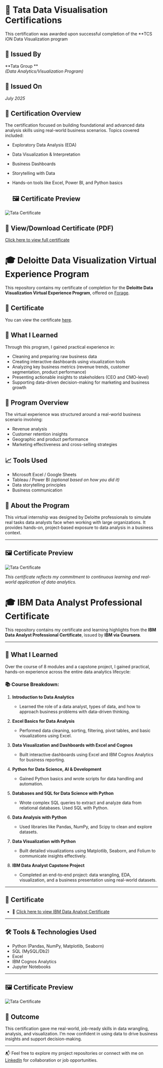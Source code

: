 # 📜 Tata Data Visualisation Certifications
This certification was awarded upon successful completion of the **TCS iON Data Visualization program
## 🏢 Issued By
**Tata Group **  
*(Data Analytics/Visualization Program)*

## 📅 Issued On
*July 2025*  

## 🧠 Certification Overview
The certification focused on building foundational and advanced data analysis skills using real-world business scenarios. Topics covered included:

- Exploratory Data Analysis (EDA)
- Data Visualization & Interpretation
- Business Dashboards
- Storytelling with Data
- Hands-on tools like Excel, Power BI, and Python basics

  ## 🖼️ Certificate Preview

![Tata Certificate](https://github.com/SREEJITA1904/Certifications/raw/main/Screenshot%20(102).png)


## 📎 View/Download Certificate (PDF)

[Click here to view full certificate](https://github.com/SREEJITA1904/Certifications/raw/main/TATA%20DATA%20VISUALIZATION%20certificate)



# 🎓 Deloitte Data Visualization Virtual Experience Program

This repository contains my certificate of completion for the **Deloitte Data Visualization Virtual Experience Program**, offered on [Forage](https://www.theforage.com/).

## 📜 Certificate

You can view the certificate [here](https://github.com/SREEJITA1904/Certifications/raw/main/DELLOITE%20certificate.docx).  


## 🧠 What I Learned

Through this program, I gained practical experience in:
- Cleaning and preparing raw business data
- Creating interactive dashboards using visualization tools
- Analyzing key business metrics (revenue trends, customer segmentation, product performance)
- Presenting actionable insights to stakeholders (CEO and CMO-level)
- Supporting data-driven decision-making for marketing and business growth

## 💼 Program Overview

The virtual experience was structured around a real-world business scenario involving:
- Revenue analysis
- Customer retention insights
- Geographic and product performance
- Marketing effectiveness and cross-selling strategies

## 📈 Tools Used
- Microsoft Excel / Google Sheets  
- Tableau / Power BI *(optional based on how you did it)*  
- Data storytelling principles  
- Business communication

## 🔗 About the Program

This virtual internship was designed by Deloitte professionals to simulate real tasks data analysts face when working with large organizations. It provides hands-on, project-based exposure to data analysis in a business context.

---

 ## 🖼️ Certificate Preview

![Tata Certificate](https://github.com/SREEJITA1904/Certifications/raw/main/Screenshot%20(102).png)

*This certificate reflects my commitment to continuous learning and real-world application of data analytics.*




# 🎓 IBM Data Analyst Professional Certificate

This repository contains my certificate and learning highlights from the **IBM Data Analyst Professional Certificate**, issued by **IBM via Coursera**.

---

## 🧠 What I Learned

Over the course of 8 modules and a capstone project, I gained practical, hands-on experience across the entire data analytics lifecycle:

### 📚 Course Breakdown:

1. **Introduction to Data Analytics**  
   - Learned the role of a data analyst, types of data, and how to approach business problems with data-driven thinking.

2. **Excel Basics for Data Analysis**  
   - Performed data cleaning, sorting, filtering, pivot tables, and basic visualizations using Excel.

3. **Data Visualization and Dashboards with Excel and Cognos**  
   - Built interactive dashboards using Excel and IBM Cognos Analytics for business reporting.

4. **Python for Data Science, AI & Development**  
   - Gained Python basics and wrote scripts for data handling and automation.

5. **Databases and SQL for Data Science with Python**  
   - Wrote complex SQL queries to extract and analyze data from relational databases. Used SQL with Python.

6. **Data Analysis with Python**  
   - Used libraries like Pandas, NumPy, and Scipy to clean and explore datasets.

7. **Data Visualization with Python**  
   - Built detailed visualizations using Matplotlib, Seaborn, and Folium to communicate insights effectively.

8. **IBM Data Analyst Capstone Project**  
   - Completed an end-to-end project: data wrangling, EDA, visualization, and a business presentation using real-world datasets.

---

## 📜 Certificate

- 📎 [Click here to view IBM Data Analyst Certificate](https://github.com/SREEJITA1904/Certifications/raw/main/IBM%20PROF%20CERTIFICATE.pdf)

---

## 🛠 Tools & Technologies Used
- Python (Pandas, NumPy, Matplotlib, Seaborn)
- SQL (MySQL/Db2)
- Excel
- IBM Cognos Analytics
- Jupyter Notebooks

---


## 🖼️ Certificate Preview

![Tata Certificate](https://github.com/SREEJITA1904/Certifications/raw/main/Screenshot%20(102).png)

## 💼 Outcome

This certification gave me real-world, job-ready skills in data wrangling, analysis, and visualization. I’m now confident in using data to drive business insights and support decision-making.

---

📬 Feel free to explore my project repositories or connect with me on [LinkedIn](https://linkedin.com/in/yourprofile) for collaboration or job opportunities.





